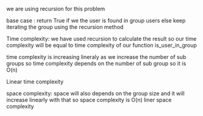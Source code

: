 we are using recursion for this problem

 base case : return True if we the user is found in group users
 else keep iterating the group using the recursion method
 
 
 Time complexity:
  we have used recursion to calculate the result
  so our time complexity will be equal to time complexity of our function is_user_in_group
  
  time complexity is increasing lineraly as we increase the number of sub groups
   so time complexity depends on the number of sub group
   so it is O(n)
   
   Linear time complexity
   
   
   space complexity:
   space will also depends on the group size and it will increase linearly with  that
   so space complexity is O(n)
   liner space complexity
  